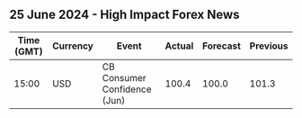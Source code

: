## 25 June 2024 - High Impact Forex News

| Time (GMT) | Currency | Event | Actual | Forecast | Previous |
|------|----------|-------|--------|----------|----------|
| 15:00 | USD | CB Consumer Confidence (Jun) | 100.4 | 100.0 | 101.3 |
